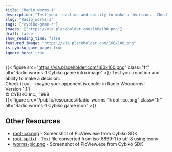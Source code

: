```yaml
---
title: "Radio worms-1"
description: "Test your reaction and ability to make a decision.  Check it out - maybe your opponent is cooler in Radio Woooorms! Version 1.1.1 © CYBIKO Inc., 1999  "
slug: "Radio_worms-1"
tags: ["cybiko-game-r"]
images: ["https://via.placeholder.com/160x100.png"]
draft: false
show_reading_time: false
featured_image: "https://via.placeholder.com/160x100.png"
is_cybiko_game_page: true
ignore_hero: true
---
```

{{< figure src="https://via.placeholder.com/160x100.png" class="fr" alt="Radio worms-1 Cybiko game intro image" >}}
Test your reaction and ability to make a decision.  \
Check it out - maybe your opponent is cooler in Radio Woooorms! \
Version 1.1.1 \
© CYBIKO Inc., 1999 \
 {{< figure src="/public/resources/Radio_worms-1/root-ico.png" class="fr" alt="Radio worms-1 Cybiko game icon" >}}

## Other Resources
* [root-ico.png](/public/resources/Radio_worms-1/root-ico.png) - Screenshot of PicView.exe from Cybiko SDK
* [root-spl.txt](/public/resources/Radio_worms-1/root-spl.txt) - Text file converted from iso-8859-1 to utf-8 using iconv
* [worms-pic.png](/public/resources/Radio_worms-1/worms-pic.png) - Screenshot of PicView.exe from Cybiko SDK
